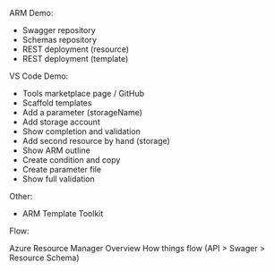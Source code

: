 ARM Demo:

- Swagger repository
- Schemas repository
- REST deployment (resource)
- REST deployment (template)


VS Code Demo:

- Tools marketplace page / GitHub 
- Scaffold templates
- Add a parameter (storageName)
- Add storage account
- Show completion and validation
- Add second resource by hand (storage)
- Show ARM outline
- Create condition and copy
- Create parameter file
- Show full validation

Other:

- ARM Template Toolkit


Flow:

Azure Resource Manager Overview
How things flow (API > Swager > Resource Schema)